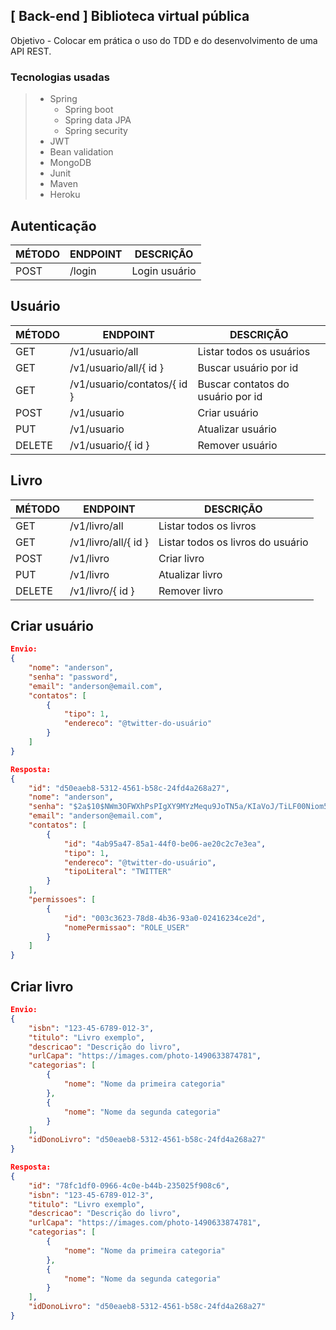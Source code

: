 ## [ Back-end ] Biblioteca virtual pública
Objetivo - Colocar em prática o uso do TDD e do desenvolvimento de uma API REST.

### Tecnologias usadas
>- Spring
>    - Spring boot
>    - Spring data JPA
>    - Spring security
>- JWT
>- Bean validation
>- MongoDB
>- Junit
>- Maven
>- Heroku

## Autenticação

MÉTODO | ENDPOINT  | DESCRIÇÃO
---    | ---       | ---
POST   | /login    | Login usuário

## Usuário

MÉTODO | ENDPOINT                	| DESCRIÇÃO
---    | ---                     	| ---
GET    | /v1/usuario/all         	| Listar todos os usuários
GET	   | /v1/usuario/all/{ id }   	| Buscar usuário por id
GET	   | /v1/usuario/contatos/{ id }| Buscar contatos do usuário por id
POST   | /v1/usuario             	| Criar usuário
PUT    | /v1/usuario             	| Atualizar usuário
DELETE | /v1/usuario/{ id }      	| Remover usuário

## Livro

MÉTODO | ENDPOINT              | DESCRIÇÃO
---    | ---                   | ---
GET    | /v1/livro/all         | Listar todos os livros
GET	   | /v1/livro/all/{ id }  | Listar todos os livros do usuário
POST   | /v1/livro             | Criar livro
PUT    | /v1/livro             | Atualizar livro
DELETE | /v1/livro/{ id }      | Remover livro


## Criar usuário
```json
Envio: 
{
    "nome": "anderson",
    "senha": "password",
    "email": "anderson@email.com",
    "contatos": [
        {
            "tipo": 1,
            "endereco": "@twitter-do-usuário"
        }
    ]
}

Resposta:
{
    "id": "d50eaeb8-5312-4561-b58c-24fd4a268a27",
    "nome": "anderson",
    "senha": "$2a$10$NWm3OFWXhPsPIgXY9MYzMequ9JoTN5a/KIaVoJ/TiLF00Niom5JRO",
    "email": "anderson@email.com",
    "contatos": [
        {
            "id": "4ab95a47-85a1-44f0-be06-ae20c2c7e3ea",
            "tipo": 1,
            "endereco": "@twitter-do-usuário",
            "tipoLiteral": "TWITTER"
        }
    ],
    "permissoes": [
        {
            "id": "003c3623-78d8-4b36-93a0-02416234ce2d",
            "nomePermissao": "ROLE_USER"
        }
    ]
}
```
## Criar livro
```json
Envio:
{
    "isbn": "123-45-6789-012-3",
    "titulo": "Livro exemplo",
    "descricao": "Descrição do livro",
    "urlCapa": "https://images.com/photo-1490633874781",
    "categorias": [
        {
            "nome": "Nome da primeira categoria"
        },
        {
            "nome": "Nome da segunda categoria"
        }
    ],
    "idDonoLivro": "d50eaeb8-5312-4561-b58c-24fd4a268a27"
}

Resposta:
{
    "id": "78fc1df0-0966-4c0e-b44b-235025f908c6",
    "isbn": "123-45-6789-012-3",
    "titulo": "Livro exemplo",
    "descricao": "Descrição do livro",
    "urlCapa": "https://images.com/photo-1490633874781",
    "categorias": [
        {
            "nome": "Nome da primeira categoria"
        },
        {
            "nome": "Nome da segunda categoria"
        }
    ],
    "idDonoLivro": "d50eaeb8-5312-4561-b58c-24fd4a268a27"
}
```
